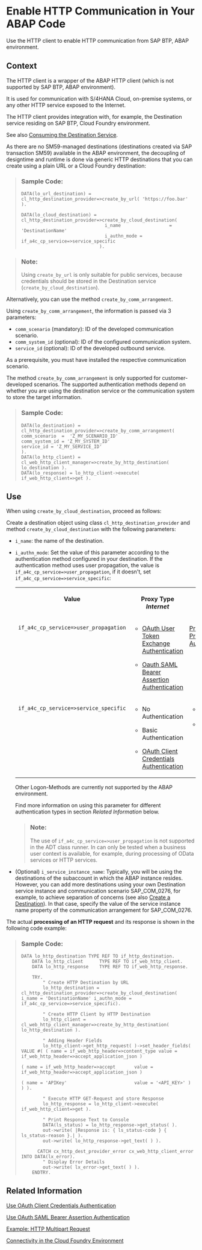 <!-- loiocef1ada754154d11b5701ab60e6ab412 -->

# Enable HTTP Communication in Your ABAP Code

Use the HTTP client to enable HTTP communication from SAP BTP, ABAP environment.



<a name="loiocef1ada754154d11b5701ab60e6ab412__section_p55_pmc_1hb"/>

## Context

The HTTP client is a wrapper of the ABAP HTTP client \(which is not supported by SAP BTP, ABAP environment\).

It is used for communication with S/4HANA Cloud, on-premise systems, or any other HTTP service exposed to the Internet.

The HTTP client provides integration with, for example, the Destination service residing on SAP BTP, Cloud Foundry environment.

See also [Consuming the Destination Service](https://help.sap.com/viewer/cca91383641e40ffbe03bdc78f00f681/Cloud/en-US/7e306250e08340f89d6c103e28840f30.html).

As there are no SM59-managed destinations \(destinations created via SAP transaction SM59\) available in the ABAP environment, the decoupling of designtime and runtime is done via generic HTTP destinations that you can create using a plain URL or a Cloud Foundry destination:

> ### Sample Code:  
> ```lang-abap
> DATA(lo_url_destination) = cl_http_destination_provider=>create_by_url( 'https://foo.bar' ).
>  
> DATA(lo_cloud_destination) = cl_http_destination_provider=>create_by_cloud_destination(
>                                i_name                  = 'DestinationName'
>                                i_authn_mode = if_a4c_cp_service=>service_specific
>                              ).
> 
> ```

> ### Note:  
> Using `create_by_url` is only suitable for public services, because credentials should be stored in the Destination service \(`create_by_cloud_destination`\).



Alternatively, you can use the method `create_by_comm_arrangement`.

Using `create_by_comm_arrangement`, the information is passed via 3 parameters:

-   `comm_scenario` \(mandatory\): ID of the developed communication scenario.
-   `comm_system_id` \(optional\): ID of the configured communication system.
-   `service_id` \(optional\): ID of the developed outbound service.

As a prerequisite, you must have installed the respective communication scenario.

The method `create_by_comm_arrangement` is only supported for customer-developed scenarios. The supported authentication methods depend on whether you are using the destination service or the communication system to store the target information.

> ### Sample Code:  
> ```lang-abap
> DATA(lo_destination) = cl_http_destination_provider=>create_by_comm_arrangement( 
> comm_scenario  =  'Z_MY_SCENARIO_ID' 
> comm_system_id = 'Z_MY_SYSTEM_ID' 
> service_id = 'Z_MY_SERVICE_ID'
> ).
> DATA(lo_http_client) = cl_web_http_client_manager=>create_by_http_destination( lo_destination ).
> DATA(lo_response) = lo_http_client->execute( if_web_http_client=>get ).
> 
> ```



<a name="loiocef1ada754154d11b5701ab60e6ab412__section_b2w_pmc_1hb"/>

## Use

When using `create_by_cloud_destination`, proceed as follows:

Create a destination object using class `cl_http_destination_provider` and method `create_by_cloud_destination` with the following parameters:

-   `i_name`: the name of the destination.
-   `i_authn_mode`: Set the value of this parameter according to the authentication method configured in your destination. If the authentication method uses user propagation, the value is `if_a4c_cp_service=>user_propagation`, if it doesn't, set `if_a4c_cp_service=>service_specific`:


    <table>
    <tr>
    <th valign="top">

    Value


    
    </th>
    <th valign="top">

    Proxy Type *Internet*


    
    </th>
    <th valign="top">

    Proxy Type *OnPremise*


    
    </th>
    </tr>
    <tr>
    <td valign="top">

    `if_a4c_cp_service=>user_propagation`


    
    </td>
    <td valign="top">

    -   [OAuth User Token Exchange Authentication](https://help.sap.com/viewer/cca91383641e40ffbe03bdc78f00f681/Cloud/en-US/e3c333f9de6245fca326993f2397c13a.html)

    -   [Oauth SAML Bearer Assertion Authentication](https://help.sap.com/viewer/DRAFT/cca91383641e40ffbe03bdc78f00f681/Validation/en-US/c69ea6aacd714ad2ae8ceb5fc3ceea56.html)



    
    </td>
    <td valign="top">

     [Principal Propagation Authentication](https://help.sap.com/viewer/cca91383641e40ffbe03bdc78f00f681/Cloud/en-US/73194cc419894433994c5f0444b4c6a1.html) 


    
    </td>
    </tr>
    <tr>
    <td valign="top">

    `if_a4c_cp_service=>service_specific`


    
    </td>
    <td valign="top">

    -   No Authentication

    -   Basic Authentication

    -   [OAuth Client Credentials Authentication](https://help.sap.com/viewer/cca91383641e40ffbe03bdc78f00f681/Cloud/en-US/4e1d742a3d45472d83b411e141729795.html)



    
    </td>
    <td valign="top">

    -   No Authentication
    -   Basic Authentication


    
    </td>
    </tr>
    </table>
    
    Other Logon-Methods are currently not supported by the ABAP environment.

    Find more information on using this parameter for different authentication types in section *Related Information* below.

    > ### Note:  
    > The use of `if_a4c_cp_service=>user_propagation` is not supported in the ADT class runner. In can only be tested when a business user context is available, for example, during processing of OData services or HTTP services.


 

-   \(Optional\) `i_service_instance_name`: Typically, you will be using the destinations of the subaccount in which the ABAP instance resides. However, you can add more destinations using your own Destination service instance and communication scenario SAP\_COM\_0276, for example, to achieve separation of concerns \(see also [Create a Destination](Create_a_Destination_3fa7934.md)\). In that case, specify the value of the service instance name property of the communication arrangement for SAP\_COM\_0276.

The actual **processing of an HTTP request** and its response is shown in the following code example:

> ### Sample Code:  
> ```lang-abap
> DATA lo_http_destination TYPE REF TO if_http_destination.
>     DATA lo_http_client      TYPE REF TO if_web_http_client.
>     DATA lo_http_response    TYPE REF TO if_web_http_response.
> 
>     TRY.
>         " Create HTTP Destination by URL
>         lo_http_destination = cl_http_destination_provider=>create_by_cloud_destination( i_name = 'DestinationName' i_authn_mode = if_a4c_cp_service=>service_specific).
> 
>         " Create HTTP Client by HTTP Destination
>         lo_http_client = cl_web_http_client_manager=>create_by_http_destination( lo_http_destination ).
> 
>         " Adding Header Fields
>         lo_http_client->get_http_request( )->set_header_fields( VALUE #( ( name = if_web_http_header=>content_type value = if_web_http_header=>accept_application_json )
>                                                                          ( name = if_web_http_header=>accept       value = if_web_http_header=>accept_application_json )
>                                                                          ( name = 'APIKey'                         value = '<API_KEY>' ) ) ).
> 
>         " Execute HTTP GET-Request and store Response
>         lo_http_response = lo_http_client->execute( if_web_http_client=>get ).
> 
>         " Print Response Text to Console
>         DATA(ls_status) = lo_http_response->get_status( ).
>         out->write( |Response is: { ls_status-code } { ls_status-reason }.| ).
>         out->write( lo_http_response->get_text( ) ).
> 
>       CATCH cx_http_dest_provider_error cx_web_http_client_error INTO DATA(lx_error).
>         " Display Error Details
>         out->write( lx_error->get_text( ) ).
>     ENDTRY.
> 
> ```



<a name="loiocef1ada754154d11b5701ab60e6ab412__section_vb2_2nn_5mb"/>

## Related Information

[Use OAuth Client Credentials Authentication](Use_OAuth_Client_Credentials_Authentication_60bfb24.md)

[Use OAuth SAML Bearer Assertion Authentication](Use_OAuth_SAML_Bearer_Assertion_Authentication_d6e2db5.md)

[Example: HTTP Multipart Request](Example_HTTP_Multipart_Request_4e3cc67.md)

[Connectivity in the Cloud Foundry Environment](https://help.sap.com/viewer/cca91383641e40ffbe03bdc78f00f681/Cloud/en-US/34010ace6ac84574a4ad02f5055d3597.html)

